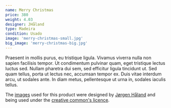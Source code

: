 ```yaml
---
name: Merry Christmas
price: 380
weight: 4.03
designer: JHåland
type: Madeira
condition: Usado
image: 'merry-christmas-small.jpg'
big_image: 'merry-christmas-big.jpg'
---
```


Praesent in mollis purus, eu tristique ligula. Vivamus viverra nulla non sapien facilisis tempor. Ut condimentum pulvinar quam, eget tristique lectus luctus sed. Nullam pharetra dui sem, sed efficitur ligula tincidunt ut. Sed quam tellus, porta ut lectus nec, accumsan tempor ex. Duis vitae interdum arcu, ut sodales ante. In diam metus, pellentesque ut urna in, sodales iaculis tellus.

The [images][flickr] used for this product were designed by [Jørgen Håland][designer] and being used under the [creative common's licence][licence].

[flickr]: http://www.flickr.com/photos/50290212@N05/15491614883
[designer]: http://jhaland.com
[licence]: http://creativecommons.org/licenses/by/2.0